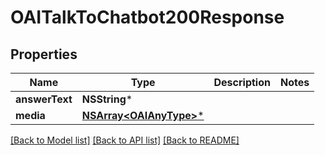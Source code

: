 # OAITalkToChatbot200Response

## Properties
Name | Type | Description | Notes
------------ | ------------- | ------------- | -------------
**answerText** | **NSString*** |  | 
**media** | [**NSArray&lt;OAIAnyType&gt;***](OAIAnyType.md) |  | 

[[Back to Model list]](../README.md#documentation-for-models) [[Back to API list]](../README.md#documentation-for-api-endpoints) [[Back to README]](../README.md)



